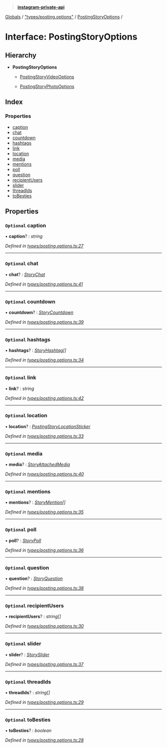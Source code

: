 > **[instagram-private-api](../README.md)**

[Globals](../README.md) / ["types/posting.options"](../modules/_types_posting_options_.md) / [PostingStoryOptions](_types_posting_options_.postingstoryoptions.md) /

# Interface: PostingStoryOptions

## Hierarchy

* **PostingStoryOptions**

  * [PostingStoryVideoOptions](_types_posting_video_options_.postingstoryvideooptions.md)

  * [PostingStoryPhotoOptions](_types_posting_photo_options_.postingstoryphotooptions.md)

## Index

### Properties

* [caption](_types_posting_options_.postingstoryoptions.md#optional-caption)
* [chat](_types_posting_options_.postingstoryoptions.md#optional-chat)
* [countdown](_types_posting_options_.postingstoryoptions.md#optional-countdown)
* [hashtags](_types_posting_options_.postingstoryoptions.md#optional-hashtags)
* [link](_types_posting_options_.postingstoryoptions.md#optional-link)
* [location](_types_posting_options_.postingstoryoptions.md#optional-location)
* [media](_types_posting_options_.postingstoryoptions.md#optional-media)
* [mentions](_types_posting_options_.postingstoryoptions.md#optional-mentions)
* [poll](_types_posting_options_.postingstoryoptions.md#optional-poll)
* [question](_types_posting_options_.postingstoryoptions.md#optional-question)
* [recipientUsers](_types_posting_options_.postingstoryoptions.md#optional-recipientusers)
* [slider](_types_posting_options_.postingstoryoptions.md#optional-slider)
* [threadIds](_types_posting_options_.postingstoryoptions.md#optional-threadids)
* [toBesties](_types_posting_options_.postingstoryoptions.md#optional-tobesties)

## Properties

### `Optional` caption

• **caption**? : *string*

*Defined in [types/posting.options.ts:27](https://github.com/dilame/instagram-private-api/blob/173bc62/src/types/posting.options.ts#L27)*

___

### `Optional` chat

• **chat**? : *[StoryChat](_types_media_configure_story_options_.storychat.md)*

*Defined in [types/posting.options.ts:41](https://github.com/dilame/instagram-private-api/blob/173bc62/src/types/posting.options.ts#L41)*

___

### `Optional` countdown

• **countdown**? : *[StoryCountdown](_types_media_configure_story_options_.storycountdown.md)*

*Defined in [types/posting.options.ts:39](https://github.com/dilame/instagram-private-api/blob/173bc62/src/types/posting.options.ts#L39)*

___

### `Optional` hashtags

• **hashtags**? : *[StoryHashtag](_types_media_configure_story_options_.storyhashtag.md)[]*

*Defined in [types/posting.options.ts:34](https://github.com/dilame/instagram-private-api/blob/173bc62/src/types/posting.options.ts#L34)*

___

### `Optional` link

• **link**? : *string*

*Defined in [types/posting.options.ts:42](https://github.com/dilame/instagram-private-api/blob/173bc62/src/types/posting.options.ts#L42)*

___

### `Optional` location

• **location**? : *[PostingStoryLocationSticker](_types_posting_options_.postingstorylocationsticker.md)*

*Defined in [types/posting.options.ts:33](https://github.com/dilame/instagram-private-api/blob/173bc62/src/types/posting.options.ts#L33)*

___

### `Optional` media

• **media**? : *[StoryAttachedMedia](_types_media_configure_story_options_.storyattachedmedia.md)*

*Defined in [types/posting.options.ts:40](https://github.com/dilame/instagram-private-api/blob/173bc62/src/types/posting.options.ts#L40)*

___

### `Optional` mentions

• **mentions**? : *[StoryMention](_types_media_configure_story_options_.storymention.md)[]*

*Defined in [types/posting.options.ts:35](https://github.com/dilame/instagram-private-api/blob/173bc62/src/types/posting.options.ts#L35)*

___

### `Optional` poll

• **poll**? : *[StoryPoll](_types_media_configure_story_options_.storypoll.md)*

*Defined in [types/posting.options.ts:36](https://github.com/dilame/instagram-private-api/blob/173bc62/src/types/posting.options.ts#L36)*

___

### `Optional` question

• **question**? : *[StoryQuestion](_types_media_configure_story_options_.storyquestion.md)*

*Defined in [types/posting.options.ts:38](https://github.com/dilame/instagram-private-api/blob/173bc62/src/types/posting.options.ts#L38)*

___

### `Optional` recipientUsers

• **recipientUsers**? : *string[]*

*Defined in [types/posting.options.ts:30](https://github.com/dilame/instagram-private-api/blob/173bc62/src/types/posting.options.ts#L30)*

___

### `Optional` slider

• **slider**? : *[StorySlider](_types_media_configure_story_options_.storyslider.md)*

*Defined in [types/posting.options.ts:37](https://github.com/dilame/instagram-private-api/blob/173bc62/src/types/posting.options.ts#L37)*

___

### `Optional` threadIds

• **threadIds**? : *string[]*

*Defined in [types/posting.options.ts:29](https://github.com/dilame/instagram-private-api/blob/173bc62/src/types/posting.options.ts#L29)*

___

### `Optional` toBesties

• **toBesties**? : *boolean*

*Defined in [types/posting.options.ts:28](https://github.com/dilame/instagram-private-api/blob/173bc62/src/types/posting.options.ts#L28)*